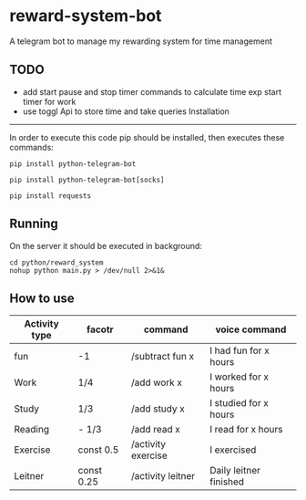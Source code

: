 # reward-system-bot
A telegram bot to manage my rewarding system for time management

TODO
------
- add start pause and stop timer commands to calculate time exp start timer for work
- use toggl Api to store time and take queries
Installation
---------------------
In order to execute this code pip should be installed, then executes these commands:

```shell
pip install python-telegram-bot

pip install python-telegram-bot[socks]

pip install requests
```
Running
-------------
On the server it should be executed in background:
      
```
cd python/reward_system
nohup python main.py > /dev/null 2>&1&
```

How to use
------------

| Activity type |  facotr |        command      |          voice command|
| --------------| --------| --------------------| -----------------------|
|fun            |-1       |      /subtract fun x|         I had fun for x hours| 
|Work           | 1/4     |        /add work x  |          I worked for x hours|
|Study          | 1/3     |        /add study x |           I studied for x hours|
|Reading        | - 1/3   |       /add read x   |       I read for x hours |
|Exercise       | const 0.5 |     /activity exercise |  I exercised |
|Leitner        | const 0.25 |   /activity leitner  |  Daily leitner finished |



